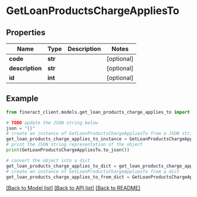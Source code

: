 # GetLoanProductsChargeAppliesTo


## Properties

Name | Type | Description | Notes
------------ | ------------- | ------------- | -------------
**code** | **str** |  | [optional] 
**description** | **str** |  | [optional] 
**id** | **int** |  | [optional] 

## Example

```python
from fineract_client.models.get_loan_products_charge_applies_to import GetLoanProductsChargeAppliesTo

# TODO update the JSON string below
json = "{}"
# create an instance of GetLoanProductsChargeAppliesTo from a JSON string
get_loan_products_charge_applies_to_instance = GetLoanProductsChargeAppliesTo.from_json(json)
# print the JSON string representation of the object
print(GetLoanProductsChargeAppliesTo.to_json())

# convert the object into a dict
get_loan_products_charge_applies_to_dict = get_loan_products_charge_applies_to_instance.to_dict()
# create an instance of GetLoanProductsChargeAppliesTo from a dict
get_loan_products_charge_applies_to_from_dict = GetLoanProductsChargeAppliesTo.from_dict(get_loan_products_charge_applies_to_dict)
```
[[Back to Model list]](../README.md#documentation-for-models) [[Back to API list]](../README.md#documentation-for-api-endpoints) [[Back to README]](../README.md)


